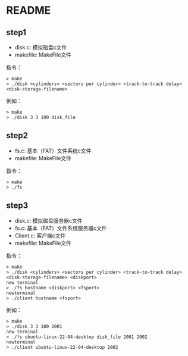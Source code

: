 # README

## step1

- disk.c: 模拟磁盘c文件
- makefile: MakeFile文件

指令：

```shell
> make
> ./disk <cylinders> <sectors per cylinder> <track-to-track delay> <disk-storage-filename>
```

例如：

```shell
> make
> ./disk 3 3 100 disk_file
```

## step2

- fs.c: 基本（FAT）文件系统c文件
- makefile: MakeFile文件

指令：

```shell
> make
> ./fs
```

## step3

- disk.c: 模拟磁盘服务器c文件
- fs.c: 基本（FAT）文件系统服务器c文件
- Client.c: 客户端c文件
- makefile: MakeFile文件

指令：

```shell
> make
> ./disk <cylinders> <sectors per cylinder> <track-to-track delay> <disk-storage-filename> <diskport>
new terminal
> ./fs hostname <diskport> <fsport>
newterminal
> ./client hostname <fsport>
```

例如：

```shell
> make
> ./disk 3 3 100 2001
new terminal
> ./fs ubuntu-linux-22-04-desktop disk_file 2001 2002
newterminal
> ./client ubuntu-linux-22-04-desktop 2002
```


